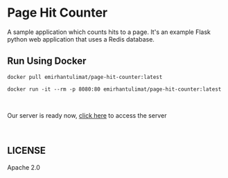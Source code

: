 <!-- headers -->
# Page Hit Counter
A sample application which counts hits to a page. It's an example Flask python web application that uses a Redis database.

## Run Using Docker

```
docker pull emirhantulimat/page-hit-counter:latest

docker run -it --rm -p 8080:80 emirhantulimat/page-hit-counter:latest
```
<br>

Our server is ready now, [click here](http://localhost:5000/) to access the server

<br>


## LICENSE

Apache 2.0
